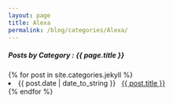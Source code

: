 ```yaml
---
layout: page
title: Alexa
permalink: /blog/categories/Alexa/
---
```


<h5> Posts by Category : {{ page.title }} </h5>

<div class="card">
{% for post in site.categories.jekyll %}
 <li class="category-posts"><span>{{ post.date | date_to_string }}</span> &nbsp; <a href="{{ post.url }}">{{ post.title }}</a></li>
{% endfor %}
</div>
